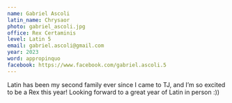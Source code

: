 ```yaml
---
name: Gabriel Ascoli
latin_name: Chrysaor
photo: gabriel_ascoli.jpg
office: Rex Certaminis
level: Latin 5
email: gabriel.ascoli@gmail.com
year: 2023
word: appropinquo
facebook: https://www.facebook.com/gabriel.ascoli.5
---
```


Latin has been my second family ever since I came to TJ, and I’m so excited to be a Rex this year! Looking forward to a great year of Latin in person :))
